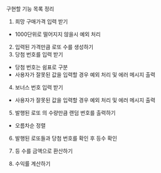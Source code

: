 구현할 기능 목록 정리

1. 희망 구매가격 입력 받기 
- 1000단위로 떨어지지 않을시 예외 처리
2. 입력된 가격만큼 로또 수를 생성하기
3. 당첨 번호를 입력 받기
- 당첨 번호는 쉼표로 구분
- 사용자가 잘못된 값을 입력할 경우 예외 처리 및 에러 메시지 출력
4. 보너스 번호 입력 받기
- 사용자가 잘못된 값을 입력할 경우 예외 처리 및 에러 메시지 출력
5. 발행된 로또 의 수량만큼 랜덤 번호를 출력하기
- 오름차순 정렬
6. 발행된 로또들과 당첨 번호를 확인 후 등수 확인

7. 등 수를 금액으로 환산하기

8. 수익률 계산하기
